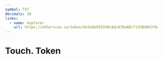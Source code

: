 ```yaml
---
symbol: TST
decimals: 18
links:
  - name: explorer
    url: https://etherscan.io/token/0x5e0aF01930c8dc676a6Dc7133Bd86370a0bE3953
---
```


# Touch. Token
